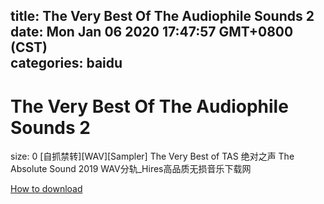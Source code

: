 
title: The Very Best Of The Audiophile Sounds 2
date: Mon Jan 06 2020 17:47:57 GMT+0800 (CST)    
categories: baidu
---

# The Very Best Of The Audiophile Sounds 2
size: 0
 [自抓禁转][WAV][Sampler] The Very Best of TAS 绝对之声 The Absolute Sound 2019 WAV分轨_Hires高品质无损音乐下载网
 

[How to download](https://bpcam.bemobtrk.com/go/2ceec3aa-1ca2-46d6-b9ff-aaa5c184517c?jno=3318)